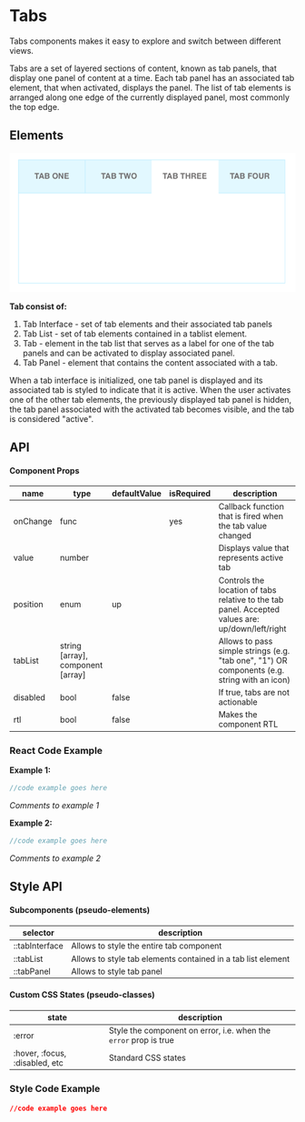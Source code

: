 # Tabs

Tabs components makes it easy to explore and switch between different views.

Tabs are a set of layered sections of content, known as tab panels, that display one panel of content at a time. Each tab panel has an associated tab element, that when activated, displays the panel. The list of tab elements is arranged along one edge of the currently displayed panel, most commonly the top edge.

## Elements

![elements](./assets/elements.png)

**Tab consist of:** 

1. Tab Interface - set of tab elements and their associated tab panels
2. Tab List - set of tab elements contained in a tablist element.
3. Tab - element in the tab list that serves as a label for one of the tab panels and can be activated to display associated panel.
4. Tab Panel - element that contains the content associated with a tab.

When a tab interface is initialized, one tab panel is displayed and its associated tab is styled to indicate that it is active. When the user activates one of the other tab elements, the previously displayed tab panel is hidden, the tab panel associated with the activated tab becomes visible, and the tab is considered "active".

## API

#### Component Props

| name     | type                              | defaultValue | isRequired | description                              |
| -------- | --------------------------------- | ------------ | ---------- | ---------------------------------------- |
| onChange | func                              |              | yes        | Callback function that is fired when the tab value changed |
| value    | number                            |              |            | Displays value that represents active tab |
| position | enum                              | up           |            | Controls the location of tabs relative to the tab panel. Accepted values are: up/down/left/right |
| tabList  | string [array], component [array] |              |            | Allows to pass simple strings (e.g. "tab one", "1") OR components (e.g. string with an icon) |
| disabled | bool                              | false        |            | If true, tabs are not actionable         |
| rtl      | bool                              | false        |            | Makes the component RTL                  |



### React Code Example

**Example 1:**

```jsx
//code example goes here
```

*Comments to example 1*


**Example 2:**

```jsx
//code example goes here
```

*Comments to example 2*



## Style API

#### Subcomponents (pseudo-elements)

| selector       | description                              |
| -------------- | ---------------------------------------- |
| ::tabInterface | Allows to style the entire tab component |
| ::tabList      | Allows to style tab elements contained in a tab list element |
| ::tabPanel     | Allows to style tab panel                |

#### Custom CSS States (pseudo-classes)

| state                          | description                              |
| ------------------------------ | ---------------------------------------- |
| :error                         | Style the component on error, i.e. when the `error` prop is true |
| :hover, :focus, :disabled, etc | Standard CSS states                      |



### Style Code Example

```css
//code example goes here
```
